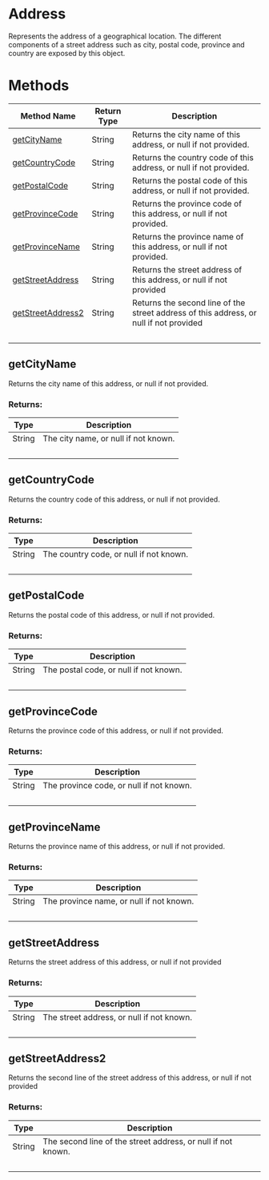 # Address
Represents the address of a geographical location. The different components of a street address such as city, postal code, province and country are exposed by this object.

# Methods
|Method Name|Return Type|Description|
|-|-|-
[getCityName](#getcityname)|String|Returns the city name of this address, or null if not provided.<br />
[getCountryCode](#getcountrycode)|String|Returns the country code of this address, or null if not provided.<br />
[getPostalCode](#getpostalcode)|String|Returns the postal code of this address, or null if not provided. <br />
[getProvinceCode](#getprovincecode)|String|Returns the province code of this address, or null if not provided.<br />
[getProvinceName](#getprovincename)|String|Returns the province name of this address, or null if not provided. <br />
[getStreetAddress](#getstreetaddress)|String|Returns the street address of this address, or null if not provided <br />
[getStreetAddress2](#getstreetaddress2)|String|Returns the second line of the street address of this address, or null if not provided<br />
&nbsp;|&nbsp;|&nbsp;

## <a name="getcityname"></a>getCityName
Returns the city name of this address, or null if not provided.


### Returns:
|Type|Description|
|-|-
String|The city name, or null if not known.
&nbsp;|&nbsp;
## <a name="getcountrycode"></a>getCountryCode
Returns the country code of this address, or null if not provided.


### Returns:
|Type|Description|
|-|-
String|The country code, or null if not known.
&nbsp;|&nbsp;
## <a name="getpostalcode"></a>getPostalCode
Returns the postal code of this address, or null if not provided. 


### Returns:
|Type|Description|
|-|-
String|The postal code, or null if not known.
&nbsp;|&nbsp;
## <a name="getprovincecode"></a>getProvinceCode
Returns the province code of this address, or null if not provided.


### Returns:
|Type|Description|
|-|-
String|The province code, or null if not known.
&nbsp;|&nbsp;
## <a name="getprovincename"></a>getProvinceName
Returns the province name of this address, or null if not provided. 


### Returns:
|Type|Description|
|-|-
String|The province name, or null if not known.
&nbsp;|&nbsp;
## <a name="getstreetaddress"></a>getStreetAddress
Returns the street address of this address, or null if not provided 


### Returns:
|Type|Description|
|-|-
String|The street address, or null if not known.
&nbsp;|&nbsp;
## <a name="getstreetaddress2"></a>getStreetAddress2
Returns the second line of the street address of this address, or null if not provided


### Returns:
|Type|Description|
|-|-
String|The second line of the street address, or null if not known.
&nbsp;|&nbsp;
